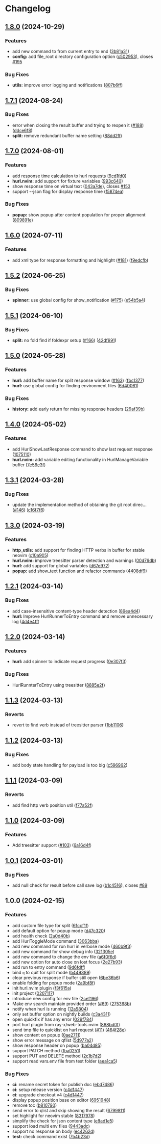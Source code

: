 # Changelog

## [1.8.0](https://github.com/jellydn/hurl.nvim/compare/v1.7.1...v1.8.0) (2024-10-29)

### Features

- add new command to from current entry to end ([3b81a31](https://github.com/jellydn/hurl.nvim/commit/3b81a317516e683213c1e1eb7c14b4b1b6deb0b8))
- **config:** add file_root directory configuration option ([c502953](https://github.com/jellydn/hurl.nvim/commit/c502953b531de04c19fcb8003d8eb18718b6a61e)), closes [#195](https://github.com/jellydn/hurl.nvim/issues/195)

### Bug Fixes

- **utils:** improve error logging and notifications ([807b6ff](https://github.com/jellydn/hurl.nvim/commit/807b6ff480626d91ec46ca86092b530082c7400c))

## [1.7.1](https://github.com/jellydn/hurl.nvim/compare/v1.7.0...v1.7.1) (2024-08-24)

### Bug Fixes

- error when closing the result buffer and trying to reopen it ([#188](https://github.com/jellydn/hurl.nvim/issues/188)) ([ddce6f8](https://github.com/jellydn/hurl.nvim/commit/ddce6f8496cc01465cf2ce2b17733e38e422d2d8))
- **split:** remove redundant buffer name setting ([88dd2ff](https://github.com/jellydn/hurl.nvim/commit/88dd2ffdf40e2778e9277dcb167224bf1447a5da))

## [1.7.0](https://github.com/jellydn/hurl.nvim/compare/v1.6.0...v1.7.0) (2024-08-01)

### Features

- add response time calculation to hurl requests ([9cd1fd0](https://github.com/jellydn/hurl.nvim/commit/9cd1fd09c0619df91cd65c71f866fcc2a9050d6e))
- **hurl.nvim:** add support for fixture variables ([993c640](https://github.com/jellydn/hurl.nvim/commit/993c640f3282686699e8fc50d6aef2b5a45531aa))
- show response time on virtual text ([043a7de](https://github.com/jellydn/hurl.nvim/commit/043a7de69afe698d37795e7c9f157cf0630f6d20)), closes [#153](https://github.com/jellydn/hurl.nvim/issues/153)
- support --json flag for display response time ([f5874ea](https://github.com/jellydn/hurl.nvim/commit/f5874ea4cd7d6a40d4f97bedab0f84ac770e7b51))

### Bug Fixes

- **popup:** show popup after content population for proper alignment ([809891e](https://github.com/jellydn/hurl.nvim/commit/809891ee248fea594699e1dfdf195c7a23ab9259))

## [1.6.0](https://github.com/jellydn/hurl.nvim/compare/v1.5.2...v1.6.0) (2024-07-11)

### Features

- add xml type for response formatting and highlight ([#181](https://github.com/jellydn/hurl.nvim/issues/181)) ([f9edcfb](https://github.com/jellydn/hurl.nvim/commit/f9edcfbe80b45866528124c11e5ff0ed8586facc))

## [1.5.2](https://github.com/jellydn/hurl.nvim/compare/v1.5.1...v1.5.2) (2024-06-25)

### Bug Fixes

- **spinner:** use global config for show_notification ([#175](https://github.com/jellydn/hurl.nvim/issues/175)) ([e54b5a4](https://github.com/jellydn/hurl.nvim/commit/e54b5a421fa91d5c30c8d2238360fbce765d4af2))

## [1.5.1](https://github.com/jellydn/hurl.nvim/compare/v1.5.0...v1.5.1) (2024-06-10)

### Bug Fixes

- **split:** no fold find if foldexpr setup ([#166](https://github.com/jellydn/hurl.nvim/issues/166)) ([42df991](https://github.com/jellydn/hurl.nvim/commit/42df991fc28f0099e1965f2fedbfa96f8d00a73b))

## [1.5.0](https://github.com/jellydn/hurl.nvim/compare/v1.4.0...v1.5.0) (2024-05-28)

### Features

- **hurl:** add buffer name for split response window ([#163](https://github.com/jellydn/hurl.nvim/issues/163)) ([fbc1377](https://github.com/jellydn/hurl.nvim/commit/fbc1377ace478936bb4c425e48cd34af3ffc81c0))
- **hurl:** use global config for finding environment files ([6d40061](https://github.com/jellydn/hurl.nvim/commit/6d400613c92c2395471ca7f3de7991d7e8c488d9))

### Bug Fixes

- **history:** add early return for missing response headers ([29af39b](https://github.com/jellydn/hurl.nvim/commit/29af39ba93a5f56b706991a081480b5738b53eb3))

## [1.4.0](https://github.com/jellydn/hurl.nvim/compare/v1.3.1...v1.4.0) (2024-05-02)

### Features

- add HurlShowLastResponse command to show last request response ([1075110](https://github.com/jellydn/hurl.nvim/commit/1075110f334a1ae8fb10554611befa4b58caabdf))
- **hurl.nvim:** add variable editing functionality in HurlManageVariable buffer ([7e56e3f](https://github.com/jellydn/hurl.nvim/commit/7e56e3f9249dde6e18a52f01779fa702044bced9))

## [1.3.1](https://github.com/jellydn/hurl.nvim/compare/v1.3.0...v1.3.1) (2024-03-28)

### Bug Fixes

- update the implementation method of obtaining the git root direc… ([#146](https://github.com/jellydn/hurl.nvim/issues/146)) ([c16f7f6](https://github.com/jellydn/hurl.nvim/commit/c16f7f60a4df043cd3b136aa5fb519de668c6148))

## [1.3.0](https://github.com/jellydn/hurl.nvim/compare/v1.2.1...v1.3.0) (2024-03-19)

### Features

- **http_utils:** add support for finding HTTP verbs in buffer for stable neovim ([c10a905](https://github.com/jellydn/hurl.nvim/commit/c10a9053d51fe96c94f1be8eee4df582bc705708))
- **hurl.nvim:** improve treesitter parser detection and warnings ([00d76db](https://github.com/jellydn/hurl.nvim/commit/00d76db0a668767b2dd4da6cebe499ba21a354ee))
- **hurl:** add support for global variables ([d67e972](https://github.com/jellydn/hurl.nvim/commit/d67e9721e9902b2a01cf87b2d994f6956061668b))
- **popup:** add show_text function and refactor commands ([4408df9](https://github.com/jellydn/hurl.nvim/commit/4408df92de8410b59205784832b06fdb2994c092))

## [1.2.1](https://github.com/jellydn/hurl.nvim/compare/v1.2.0...v1.2.1) (2024-03-14)

### Bug Fixes

- add case-insensitive content-type header detection ([89ea4d4](https://github.com/jellydn/hurl.nvim/commit/89ea4d49371b836dc9e1451dab084576a4f063a9))
- **hurl:** Improve HurlRunnerToEntry command and remove unnecessary log ([4d4e4ff](https://github.com/jellydn/hurl.nvim/commit/4d4e4ff9df020522dca8a6dc9ea7fd3dfa25069d))

## [1.2.0](https://github.com/jellydn/hurl.nvim/compare/v1.1.3...v1.2.0) (2024-03-14)

### Features

- **hurl:** add spinner to indicate request progress ([0e307f3](https://github.com/jellydn/hurl.nvim/commit/0e307f327201ad08817118c5819650c86c6253a0))

### Bug Fixes

- HurlRunnterToEntry using treesitter ([8885e2f](https://github.com/jellydn/hurl.nvim/commit/8885e2f216d0bdd8b24a2de494342bd4d80de02c))

## [1.1.3](https://github.com/jellydn/hurl.nvim/compare/v1.1.2...v1.1.3) (2024-03-13)

### Reverts

- revert to find verb instead of treesitter parser ([1bb1106](https://github.com/jellydn/hurl.nvim/commit/1bb1106b0357eb2ce6117a4e2fa5196592db9d12))

## [1.1.2](https://github.com/jellydn/hurl.nvim/compare/v1.1.1...v1.1.2) (2024-03-13)

### Bug Fixes

- add body state handling for payload is too big ([c596962](https://github.com/jellydn/hurl.nvim/commit/c596962d952bef76dd3c34580e54c803069e84ef))

## [1.1.1](https://github.com/jellydn/hurl.nvim/compare/v1.1.0...v1.1.1) (2024-03-09)

### Reverts

- add find http verb position util ([f77a52f](https://github.com/jellydn/hurl.nvim/commit/f77a52f30629091d2d0032ee2edb63703d7d407d))

## [1.1.0](https://github.com/jellydn/hurl.nvim/compare/v1.0.1...v1.1.0) (2024-03-09)

### Features

- Add treesitter support ([#103](https://github.com/jellydn/hurl.nvim/issues/103)) ([6a16d4f](https://github.com/jellydn/hurl.nvim/commit/6a16d4f9d8b6bc488f9a6bfdf62c204dd80fed8c))

## [1.0.1](https://github.com/jellydn/hurl.nvim/compare/v1.0.0...v1.0.1) (2024-03-01)

### Bug Fixes

- add null check for result before call save log ([b1c4516](https://github.com/jellydn/hurl.nvim/commit/b1c4516c7dbd45fb8cc80e1c87d088155d1b53eb)), closes [#89](https://github.com/jellydn/hurl.nvim/issues/89)

## 1.0.0 (2024-02-15)

### Features

- add custom file type for split ([61ccf1f](https://github.com/jellydn/hurl.nvim/commit/61ccf1f40d0aa42bb7b8fd0a9955854d03f620df))
- add default option for popup mode ([d47c320](https://github.com/jellydn/hurl.nvim/commit/d47c320593e87f0dea4da4704bd29740a80ad49b))
- add health check ([2a0d40b](https://github.com/jellydn/hurl.nvim/commit/2a0d40b019bf73f01d13fb5d3cc15c0e9bb42a2a))
- add HurlToggleMode command ([3063bba](https://github.com/jellydn/hurl.nvim/commit/3063bba232a4055e3c74c87ab76f35cee4890181))
- add new command for run hurl in verbose mode ([460b9f3](https://github.com/jellydn/hurl.nvim/commit/460b9f3223f6c3872ff1565020be3961aec02de4))
- add new command for show debug info ([321305e](https://github.com/jellydn/hurl.nvim/commit/321305efbd6f6d3077918c36d6c71abe27a393e1))
- add new command to change the env file ([a6f0f6d](https://github.com/jellydn/hurl.nvim/commit/a6f0f6dc418892a28a6981c9a0f344c5dd150d33))
- add new option for auto close on lost focus ([2e27b93](https://github.com/jellydn/hurl.nvim/commit/2e27b93e695790761c8490b6a05f6c6441433137))
- add run to entry command ([9d6fdff](https://github.com/jellydn/hurl.nvim/commit/9d6fdffee0a4b805a025650a8be9bd9ee34e6e74))
- bind `q` to quit for split mode ([b449389](https://github.com/jellydn/hurl.nvim/commit/b4493893f8884feea8fad960589ea9f99d521f07))
- clear previous response if buffer still open ([6be36b6](https://github.com/jellydn/hurl.nvim/commit/6be36b6faaafd95def4de0dc7e9baaa8764c63a4))
- enable folding for popup mode ([2a9bf8f](https://github.com/jellydn/hurl.nvim/commit/2a9bf8fa408c72b2c228f59191559a4e73556376))
- init hurl.nvim plugin ([f3f615a](https://github.com/jellydn/hurl.nvim/commit/f3f615a5f674bd1a7aaaad24efbf4fc6140cd2dd))
- init project ([0207117](https://github.com/jellydn/hurl.nvim/commit/020711770e2951b7fe0cf3798e91b8d2b72b7227))
- introduce new config for env file ([2cef196](https://github.com/jellydn/hurl.nvim/commit/2cef1967d96b0c3184333cf19e183bcf24341c6e))
- Make env search maintain provided order ([#69](https://github.com/jellydn/hurl.nvim/issues/69)) ([275368b](https://github.com/jellydn/hurl.nvim/commit/275368ba1d47d594b58a759e2da99938b16d6527))
- notify when hurl is running ([12a5804](https://github.com/jellydn/hurl.nvim/commit/12a5804a2db188a45b3e292bbd8e13cd841191eb))
- only set buffer option on nightly builds ([c3a4311](https://github.com/jellydn/hurl.nvim/commit/c3a4311567c7dee1ea36e305c2a7bbddb030a9b6))
- open quickfix if has any error ([029f784](https://github.com/jellydn/hurl.nvim/commit/029f7843123d79960db584fc5124559a079d2f40))
- port hurl plugin from ray-x/web-tools.nvim ([888bd0f](https://github.com/jellydn/hurl.nvim/commit/888bd0fc18057ba0a4f207895c1bfe9828a65071))
- send tmp file to quicklist on hurl request ([#11](https://github.com/jellydn/hurl.nvim/issues/11)) ([464f28e](https://github.com/jellydn/hurl.nvim/commit/464f28e60665897f3d320166e5fe025183f83b32))
- show content on popup ([0ae2711](https://github.com/jellydn/hurl.nvim/commit/0ae2711d86c28dff390bcfdb6439be3b807bdfb3))
- show error message on qflist ([5d977a2](https://github.com/jellydn/hurl.nvim/commit/5d977a2f33a83eab0eb95e6de8c61fe1841b2319))
- show response header on popup ([ba04d85](https://github.com/jellydn/hurl.nvim/commit/ba04d8585aca917f2e093c213c2fdc70df8dbd62))
- support PATCH method ([fba0251](https://github.com/jellydn/hurl.nvim/commit/fba0251e2421d23c70978678d46a9cc764593c0b))
- support PUT and DELETE method ([2c1b7d2](https://github.com/jellydn/hurl.nvim/commit/2c1b7d2063a47c54c7f30b33af6bf9cce8e8c828))
- support read vars.env file from test folder ([aea1ca5](https://github.com/jellydn/hurl.nvim/commit/aea1ca53ccdf29deab4c2a840f076ef828404b96))

### Bug Fixes

- **ci:** rename secret token for publish doc ([ebd7486](https://github.com/jellydn/hurl.nvim/commit/ebd748605d8a6251a12385fd56b65533d64f29e4))
- **ci:** setup release version ([c4d1447](https://github.com/jellydn/hurl.nvim/commit/c4d144716f6269e9ab7e45089b38179e6d2e085a))
- **ci:** upgrade checkout v4 ([c4d1447](https://github.com/jellydn/hurl.nvim/commit/c4d144716f6269e9ab7e45089b38179e6d2e085a))
- display popup position base on editor ([6951948](https://github.com/jellydn/hurl.nvim/commit/69519488a96e74da67ae3fefc17619a65c1c8c00))
- remove toc ([b810790](https://github.com/jellydn/hurl.nvim/commit/b8107903944d062d9822cef41b4a4491b2cdea97))
- send error to qlist and skip showing the result ([6799811](https://github.com/jellydn/hurl.nvim/commit/679981165305a5494ced10016348f703a57bd5db))
- set highlight for neovim stable ([8317978](https://github.com/jellydn/hurl.nvim/commit/8317978aa439e2506d0f6b2a87c8b674c2bb9ac5))
- simplify the check for json content type ([e8ad1e5](https://github.com/jellydn/hurl.nvim/commit/e8ad1e50e88e698e3a3a57cbe614a0b510587a1b))
- support load multi env files ([9443adc](https://github.com/jellydn/hurl.nvim/commit/9443adc0fa54e04fb9e2e35872022a4efa89dea0))
- support no response on body ([ec4262d](https://github.com/jellydn/hurl.nvim/commit/ec4262d6b6e9169ece39a8cd28405c95d0cb0380))
- **test:** check command exist ([7b4b23d](https://github.com/jellydn/hurl.nvim/commit/7b4b23d32cabf3a5de777266fa4ea24eb0d499da))

